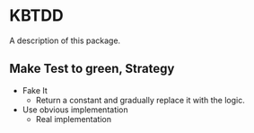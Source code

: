 # KBTDD

A description of this package.

## Make Test to green, Strategy
* Fake It
    - Return a constant and gradually replace it with the logic.
* Use obvious implementation
    - Real implementation
